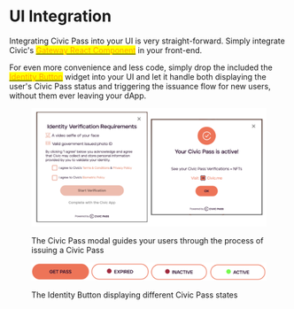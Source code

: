 # UI Integration

Integrating Civic Pass into your UI is very straight-forward.  Simply integrate Civic's [<mark style="color:orange;">Gateway React Component</mark>](gateway-provider/) in your front-end.&#x20;

For even more convenience and less code, simply drop the included the [<mark style="color:orange;">Identity Button</mark>](identity-button.md) widget into your UI and let it handle both displaying the user's Civic Pass status and triggering the issuance flow for new users, without them ever leaving your dApp.&#x20;

<figure><img src="../../../../.gitbook/assets/image (18).png" alt=""><figcaption><p>The Civic Pass modal guides your users through the process of issuing a Civic Pass</p></figcaption></figure>

&#x20;

<figure><img src="../../../../.gitbook/assets/image (14).png" alt=""><figcaption><p>The Identity Button displaying different Civic Pass states</p></figcaption></figure>




